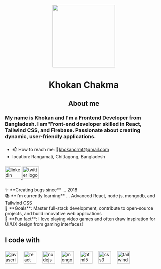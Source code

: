 <div align="center">
  <img height="200" src="https://ibb.co.com/HfBLyDkp"  />
</div>

###

<h1 align="center">Khokan Chakma</h1>

###

<h2 align="center">About me</h2>

###

<h3 align="left">My name is Khokan and I'm a Frontend Developer from Bangladesh. I am"Front-end developer skilled in React, Tailwind CSS, and Firebase. Passionate about creating dynamic, user-friendly applications.</h3>

###
- 📫 How to reach me: 📧khokancrmt@gmail.com
- location: Rangamati, Chittagong, Bangladesh

###

<div align="left">
  <a href="https://www.linkedin.com/in/khokan-chakma/" target="_blank">
    <img src="https://raw.githubusercontent.com/maurodesouza/profile-readme-generator/master/src/assets/icons/social/linkedin/default.svg" width="52" height="40" alt="linkedin logo"  />
  </a>
  <a href="https://x.com/khokancrmt" target="_blank">
    <img src="https://raw.githubusercontent.com/maurodesouza/profile-readme-generator/master/src/assets/icons/social/twitter/default.svg" width="52" height="40" alt="twitter logo"  />
  </a>
</div>

###

<p align="left">✨ **Creating bugs since** ... 2018  <br>📚 **I'm currently learning** ... Advanced React, node js, mongodb, and Tailwind CSS  <br>🎯 **Goals**: Master full-stack development, contribute to open-source projects, and build innovative web applications  <br>🎲 **Fun fact**: I love playing video games and often draw inspiration for UI/UX design from gaming interfaces!</p>

###

<h2 align="left">I code with</h2>

###

<div align="left">
  <img src="https://cdn.jsdelivr.net/gh/devicons/devicon/icons/javascript/javascript-original.svg" height="40" alt="javascript logo"  />
  <img width="12" />
  <img src="https://cdn.jsdelivr.net/gh/devicons/devicon/icons/react/react-original.svg" height="40" alt="react logo"  />
  <img width="12" />
  <img src="https://cdn.jsdelivr.net/gh/devicons/devicon/icons/nodejs/nodejs-original.svg" height="40" alt="nodejs logo"  />
  <img width="12" />
  <img src="https://cdn.jsdelivr.net/gh/devicons/devicon/icons/mongodb/mongodb-original.svg" height="40" alt="mongodb logo"  />
  <img width="12" />
  <img src="https://cdn.jsdelivr.net/gh/devicons/devicon/icons/html5/html5-original.svg" height="40" alt="html5 logo"  />
  <img width="12" />
  <img src="https://cdn.jsdelivr.net/gh/devicons/devicon/icons/css3/css3-original.svg" height="40" alt="css3 logo"  />
  <img width="12" />
  <img src="https://cdn.jsdelivr.net/gh/devicons/devicon/icons/tailwindcss/tailwindcss-original-wordmark.svg" height="40" alt="tailwindcss logo"  />
</div>

###
